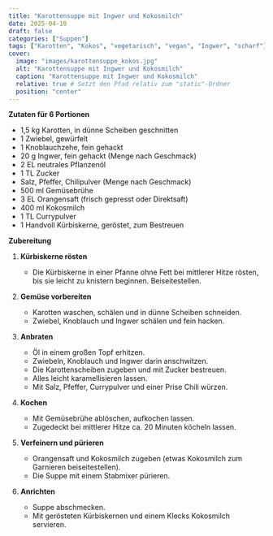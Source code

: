 ```yaml
---
title: "Karottensuppe mit Ingwer und Kokosmilch"
date: 2025-04-10
draft: false
categories: ["Suppen"]
tags: ["Karotten", "Kokos", "vegetarisch", "vegan", "Ingwer", "scharf"]
cover:
  image: "images/karottensuppe_kokos.jpg"
  alt: "Karottensuppe mit Ingwer und Kokosmilch"
  caption: "Karottensuppe mit Ingwer und Kokosmilch"
  relative: true # Setzt den Pfad relativ zum "static"-Ordner
  position: "center"
---
```


<div class="container2col">

  <div class="zutaten">

  **Zutaten für 6 Portionen**  
  - 1,5 kg Karotten, in dünne Scheiben geschnitten  
  - 1 Zwiebel, gewürfelt  
  - 1 Knoblauchzehe, fein gehackt  
  - 20 g Ingwer, fein gehackt (Menge nach Geschmack)  
  - 2 EL neutrales Pflanzenöl  
  - 1 TL Zucker  
  - Salz, Pfeffer, Chilipulver (Menge nach Geschmack)  
  - 500 ml Gemüsebrühe  
  - 3 EL Orangensaft (frisch gepresst oder Direktsaft)  
  - 400 ml Kokosmilch
  - 1 TL Currypulver  
  - 1 Handvoll Kürbiskerne, geröstet, zum Bestreuen  

  </div>

  <div class="zubereitung">

  **Zubereitung**

  1. **Kürbiskerne rösten**  
     - Die Kürbiskerne in einer Pfanne ohne Fett bei mittlerer Hitze rösten, bis sie leicht zu knistern beginnen. Beiseitestellen.

  2. **Gemüse vorbereiten**  
     - Karotten waschen, schälen und in dünne Scheiben schneiden.  
     - Zwiebel, Knoblauch und Ingwer schälen und fein hacken.

  3. **Anbraten**  
     - Öl in einem großen Topf erhitzen.  
     - Zwiebeln, Knoblauch und Ingwer darin anschwitzen.  
     - Die Karottenscheiben zugeben und mit Zucker bestreuen.  
     - Alles leicht karamellisieren lassen.  
     - Mit Salz, Pfeffer, Currypulver und einer Prise Chili würzen.

  4. **Kochen**  
     - Mit Gemüsebrühe ablöschen, aufkochen lassen.  
     - Zugedeckt bei mittlerer Hitze ca. 20 Minuten köcheln lassen.

  5. **Verfeinern und pürieren**  
     - Orangensaft und Kokosmilch zugeben (etwas Kokosmilch zum Garnieren beiseitestellen).  
     - Die Suppe mit einem Stabmixer pürieren.

  6. **Anrichten**  
     - Suppe abschmecken.  
     - Mit gerösteten Kürbiskernen und einem Klecks Kokosmilch servieren.

  </div>

</div>
